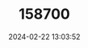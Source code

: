 ---
title: "158700"
category: "Cordulegaster heros"
draft: false
date: 2024-02-22 13:03:52
languages:
  Dutch; Flemish: ["Balkanbronlibel"]
  French: ["Cordulegastre des Balkans"]
  Croatian: ["Gorski potočar", "Planinski potočar"]
  German: ["Große Quelljungfer"]
  Italian: ["Guardaruscello balcanico"]
  Albanian: ["Unazëarta e Ballkanit"]
  Serbian: ["Veliki konjic daždevnjak"]
  Bosnian: ["Veliki potočar"]
  Slovenian: ["Veliki studenčar"]
  English: ["Balkan Goldenring"]
---